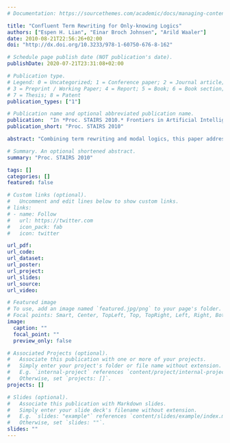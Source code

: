 ```yaml
---
# Documentation: https://sourcethemes.com/academic/docs/managing-content/

title: "Confluent Term Rewriting for Only-knowing Logics"
authors: ["Espen H. Lian", "Einar Broch Johnsen", "Arild Waaler"]
date: 2010-08-21T22:56:26+02:00
doi: "http://dx.doi.org/10.3233/978-1-60750-676-8-162"

# Schedule page publish date (NOT publication's date).
publishDate: 2020-07-21T23:31:08+02:00

# Publication type.
# Legend: 0 = Uncategorized; 1 = Conference paper; 2 = Journal article;
# 3 = Preprint / Working Paper; 4 = Report; 5 = Book; 6 = Book section;
# 7 = Thesis; 8 = Patent
publication_types: ["1"]

# Publication name and optional abbreviated publication name.
publication:  "In *Proc. STAIRS 2010.* Frontiers in Artificial Intelligence and Applications **222**. © IOS Press 2010. "
publication_short: "Proc. STAIRS 2010"

abstract: "Combining term rewriting and modal logics, this paper addresses confluence and termination of rewrite systems introduced for only-knowing logics. The rewrite systems contain a rule scheme that gives rise to an infinite number of critical pairs, hence we cannot check the joinability of every critical pair directly, in order to establish local confluence. We investigate conditions that are sufficient for confluence and identify a set of rewrite rules that satisfy these conditions; however, the general confluence result makes it easier to check confluence also of stronger systems should one want additional rules. The results provide a firm logical basis for implementation of procedures that compute autoepistemic expansions."

# Summary. An optional shortened abstract.
summary: "Proc. STAIRS 2010"

tags: []
categories: []
featured: false

# Custom links (optional).
#   Uncomment and edit lines below to show custom links.
# links:
# - name: Follow
#   url: https://twitter.com
#   icon_pack: fab
#   icon: twitter

url_pdf:
url_code:
url_dataset:
url_poster:
url_project:
url_slides:
url_source:
url_video:

# Featured image
# To use, add an image named `featured.jpg/png` to your page's folder. 
# Focal points: Smart, Center, TopLeft, Top, TopRight, Left, Right, BottomLeft, Bottom, BottomRight.
image:
  caption: ""
  focal_point: ""
  preview_only: false

# Associated Projects (optional).
#   Associate this publication with one or more of your projects.
#   Simply enter your project's folder or file name without extension.
#   E.g. `internal-project` references `content/project/internal-project/index.md`.
#   Otherwise, set `projects: []`.
projects: []

# Slides (optional).
#   Associate this publication with Markdown slides.
#   Simply enter your slide deck's filename without extension.
#   E.g. `slides: "example"` references `content/slides/example/index.md`.
#   Otherwise, set `slides: ""`.
slides: ""
---
```

